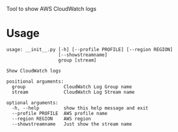 Tool to show AWS CloudWatch logs

# Usage

    usage: __init__.py [-h] [--profile PROFILE] [--region REGION]
                       [--showstreamname]
                       group [stream]
    
    Show CloudWatch logs
    
    positional arguments:
      group              CloudWatch Log Group name
      stream             CloudWatch Log Stream name
    
    optional arguments:
      -h, --help         show this help message and exit
      --profile PROFILE  AWS profile name
      --region REGION    AWS region
      --showstreamname   Just show the stream name
